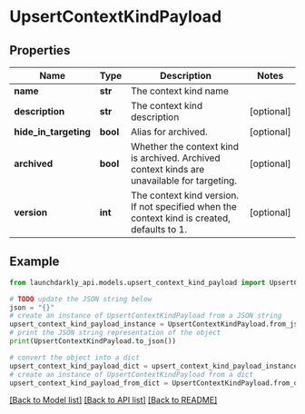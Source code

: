 # UpsertContextKindPayload


## Properties

Name | Type | Description | Notes
------------ | ------------- | ------------- | -------------
**name** | **str** | The context kind name | 
**description** | **str** | The context kind description | [optional] 
**hide_in_targeting** | **bool** | Alias for archived. | [optional] 
**archived** | **bool** | Whether the context kind is archived. Archived context kinds are unavailable for targeting. | [optional] 
**version** | **int** | The context kind version. If not specified when the context kind is created, defaults to 1. | [optional] 

## Example

```python
from launchdarkly_api.models.upsert_context_kind_payload import UpsertContextKindPayload

# TODO update the JSON string below
json = "{}"
# create an instance of UpsertContextKindPayload from a JSON string
upsert_context_kind_payload_instance = UpsertContextKindPayload.from_json(json)
# print the JSON string representation of the object
print(UpsertContextKindPayload.to_json())

# convert the object into a dict
upsert_context_kind_payload_dict = upsert_context_kind_payload_instance.to_dict()
# create an instance of UpsertContextKindPayload from a dict
upsert_context_kind_payload_from_dict = UpsertContextKindPayload.from_dict(upsert_context_kind_payload_dict)
```
[[Back to Model list]](../README.md#documentation-for-models) [[Back to API list]](../README.md#documentation-for-api-endpoints) [[Back to README]](../README.md)


